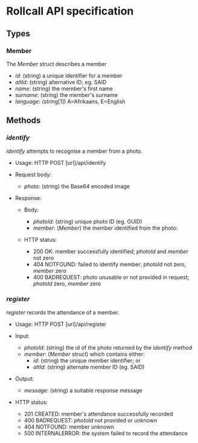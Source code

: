 # Rollcall API specification
## Types
### Member
The *Member* struct describes a member
- *id*: (string) a unique identifier for a member
- *altId*: (string) alternative ID; eg. SAID
- *name*: (string) the member's first name
- *surname*: (string) the member's surname
- *language*: (string[1]) A=Afrikaans, E=English

## Methods
### *identify*
*identify* attempts to recognise a member from a photo.

- Usage: HTTP POST [url]/api/identify

- Request body:
    - *photo*: (string) the Base64 encoded image

- Response:
    - Body:
        - *photoId*: (string) unique photo ID (eg. GUID)
        - *member*: (*Member*) the member identified from the photo:

    - HTTP status:
        - 200 OK: member successfully identified; *photoId* and *member* not zero
        - 404 NOTFOUND: failed to identify member; *photoId* not zero, *member* zero
        - 400 BADREQUEST: photo unusable or not provided in request; *photoId* zero, *member* zero 
### *register*
*register* records the attendance of a member.

- Usage: HTTP POST [url]/api/register

- Input:
    - *photoId*: (string) the id of the photo returned by the *identify* method
    - *member*: (*Member* struct) which contains either:
        - *id*: (string) the unique member identifier; or 
        - *altId*: (string) alternate member ID (eg. SAID)

- Output:
    - *message*: (string) a suitable response message 

- HTTP status:
    - 201 CREATED: member's attendance successfully recorded
    - 400 BADREQUEST: *photoId* not provided or unknown 
    - 404 NOTFOUND: member unknown
    - 500 INTERNALERROR: the system failed to record the attendance